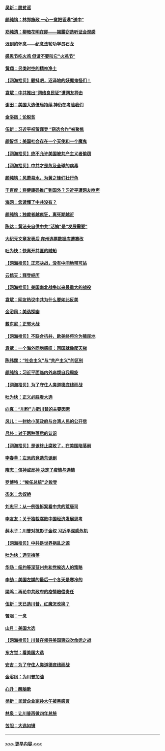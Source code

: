#### [吴新：脱贫谣](../pages/nsc993/n12580839.md?t=11281902) 
#### [颜纯钩：林郑施政 一心一意把香港“送中”](../pages/nsc993/n12580805.md?t=11281902) 
#### [郑纯清：柳暗花明在即——揭露窃选听证会观感](../pages/nsc993/n12580795.md?t=11281902) 
#### [迟到的怀念——纪念法轮功学员石龙](../pages/nsc993/n12580245.md?t=11281902) 
#### [感恩节吃火鸡  但请不要叫它“火鸡节”](../pages/nsc993/n12580252.md?t=11281902) 
#### [黄翔：另类时空的精神净土](../pages/nsc993/n12578638.md?t=11281902) 
#### [【网海拾贝】颤抖吧，沼泽地的妖魔鬼怪们！](../pages/nsc993/n12578552.md?t=11281902) 
#### [袁斌：中共推出“网络良民证”遭网友抨击](../pages/nsc993/n12578511.md?t=11281902) 
#### [谢田：美国大选僵局持续 神仍在考验我们](../pages/nsc993/n12577432.md?t=11281902) 
#### [金浴凤：论脱贫](../pages/nsc993/n12576386.md?t=11281902) 
#### [伍新：习近平祝贺拜登 “窃选合作”被聚焦](../pages/nsc993/n12576358.md?t=11281902) 
#### [颜智华：美国社会存在一个天使和一个魔鬼](../pages/nsc993/n12574299.md?t=11281902) 
#### [【网海拾贝】绝不允许美国被共产主义者偷窃](../pages/nsc993/n12573396.md?t=11281902) 
#### [【网海拾贝】中共才是危及全球的病毒](../pages/nsc993/n12571204.md?t=11281902) 
#### [颜纯钩：风萧易水，为黄之锋们壮行色](../pages/nsc993/n12571487.md?t=11281902) 
#### [千百度：将健康码推广到国外？习近平遭网友呛声](../pages/nsc993/n12570808.md?t=11281902) 
#### [海网：您读懂了中共没有？](../pages/nsc993/n12570487.md?t=11281902) 
#### [颜纯钩：独裁者越疯狂，离死期越近](../pages/nsc993/n12569055.md?t=11281902) 
#### [陈达：黄洁夫自供中共“活摘”是“发展需要”](../pages/nsc993/n12568541.md?t=11281902) 
#### [大纪元文章发表后 宾州选票数据库遭篡改](../pages/nsc993/n12568105.md?t=11281902) 
#### [吐为快：快离开共匪的贼船](../pages/nsc993/n12568462.md?t=11281902) 
#### [【网海拾贝】正邪决战，没有中间地带可站](../pages/nsc993/n12568439.md?t=11281902) 
#### [云鹤天：拜登经历](../pages/nsc993/n12567294.md?t=11281902) 
#### [【网海拾贝】美国南北战争以来最重大的战役](../pages/nsc993/n12567247.md?t=11281902) 
#### [袁斌：网友热议中共为什么要如此反美](../pages/nsc993/n12567162.md?t=11281902) 
#### [金浴凤：美选探幽](../pages/nsc993/n12567147.md?t=11281902) 
#### [戴东尼：正邪大战](../pages/nsc993/n12567033.md?t=11281902) 
#### [【网海拾贝】不联合抗共，欧美终将沦为殖民地](../pages/nsc993/n12565068.md?t=11281902) 
#### [袁斌：一个海外同胞感叹：回国就像爬天梯](../pages/nsc993/n12564986.md?t=11281902) 
#### [陈纬霆：“社会主义”与“共产主义”的区别](../pages/nsc993/n12562417.md?t=11281902) 
#### [颜纯钩：习近平面临内外麻烦自我周旋](../pages/nsc993/n12563356.md?t=11281902) 
#### [【网海拾贝】为了守住人类道德底线而战](../pages/nsc993/n12562542.md?t=11281902) 
#### [吐为快：正义必胜看大选](../pages/nsc993/n12561967.md?t=11281902) 
#### [向真：“川粉”力挺川普的主要因素](../pages/nsc993/n12560774.md?t=11281902) 
#### [风儿：一封给小英政府与台湾人民的公开信](../pages/nsc993/n12560581.md?t=11281902) 
#### [吕朴：对于两种落后的认识](../pages/nsc993/n12560492.md?t=11281902) 
#### [【网海拾贝】是该终止腐败了，在美国陷落前](../pages/nsc993/n12559936.md?t=11281902) 
#### [李春草：左派的竞选荒诞剧](../pages/nsc993/n12558380.md?t=11281902) 
#### [隋志：信神或反神 决定了疫情与选情](../pages/nsc993/n12558255.md?t=11281902) 
#### [罗博特：“候任总统”之败登](../pages/nsc993/n12558189.md?t=11281902) 
#### [杰米：念奴娇](../pages/nsc993/n12558174.md?t=11281902) 
#### [刘忠平：从一例强拆案看中共的荒唐司](../pages/nsc993/n12558036.md?t=11281902) 
#### [李友友：关于独裁腐败中国经济发展思考](../pages/nsc993/n12558004.md?t=11281902) 
#### [薛木子：川普对抗影子金权 习近平深感危机](../pages/nsc993/n12557342.md?t=11281902) 
#### [【网海拾贝】中共是世界祸乱之源](../pages/nsc993/n12555353.md?t=11281902) 
#### [吐为快：选举拾英](../pages/nsc993/n12555041.md?t=11281902) 
#### [华旸：纽约等深蓝州共和党候选人的策略](../pages/nsc993/n12554309.md?t=11281902) 
#### [李劼：美国左媒的最后一个冬天是寒冷的](../pages/nsc993/n12552947.md?t=11281902) 
#### [梁鸣：再论中共政府的疫情赔偿责任](../pages/nsc993/n12553012.md?t=11281902) 
#### [伍新：天已选川普，红魔怎改换？](../pages/nsc993/n12552970.md?t=11281902) 
#### [苦胆：一念](../pages/nsc993/n12552957.md?t=11281902) 
#### [山月：美国大选](../pages/nsc993/n12552446.md?t=11281902) 
#### [【网海拾贝】川普在领导美国第四次命运之战](../pages/nsc993/n12551973.md?t=11281902) 
#### [东方觉：看美国大选](../pages/nsc993/n12551647.md?t=11281902) 
#### [安吉：为了守住人类道德底线而战](../pages/nsc993/n12551111.md?t=11281902) 
#### [金浴凤：为川普加油](../pages/nsc993/n12551085.md?t=11281902) 
#### [心升：醒脑歌](../pages/nsc993/n12550984.md?t=11281902) 
#### [吴新：民营企业家孙大午被黑感言](../pages/nsc993/n12550656.md?t=11281902) 
#### [林泉：让川普再做四年总统](../pages/nsc993/n12550640.md?t=11281902) 
#### [苦胆：大选如镜](../pages/nsc993/n12550630.md?t=11281902) 

----
#### [ >>> 更早内容 <<< ](../indexes/nsc993-earlier.md)
